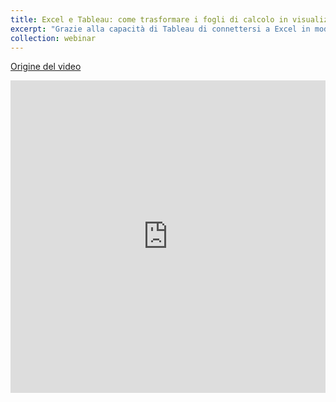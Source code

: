 ```yaml
---
title: Excel e Tableau: come trasformare i fogli di calcolo in visualizzazioni efficaci
excerpt: "Grazie alla capacità di Tableau di connettersi a Excel in modo nativo puoi continuare a lavorare con i fogli di calcolo e analizzare allo stesso tempo i dati in modo più approfondito e visuale, con la semplicità e la rapidità di un drag and drop."
collection: webinar
---
```


[Origine del video](https://www.tableau.com/it-it/learn/webinars/excel-e-tableau-come-trasformare-i-fogli-di-calcolo-visualizzazioni-efficaci-0)
<iframe src="https://bcsecure04-a.akamaihd.net/23/3798483592001/202009/3192/3798483592001_6191765832001_6191767535001.mp4" name="iFrame Name" scrolling="No" height="500px" width="100%" style="border: none;"></iframe>
